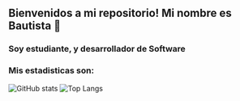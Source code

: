## Bienvenidos a mi repositorio! Mi nombre es Bautista 👋

### Soy estudiante, y desarrollador de Software

### Mis estadisticas son:

![GitHub stats](https://github-readme-stats.vercel.app/api?username=BautiSobenko&show_icons=true&theme=tokyonight)
![Top Langs](https://github-readme-stats.vercel.app/api/top-langs/?username=BautiSobenko&show_icons=true&theme=tokyonight)

